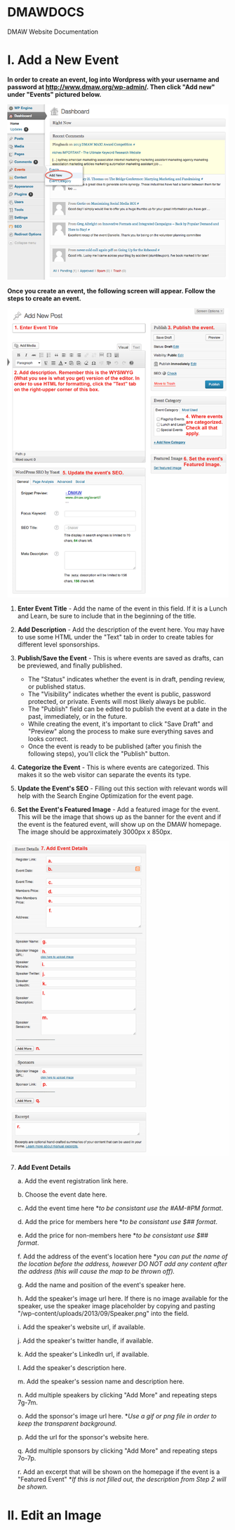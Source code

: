 DMAWDOCS
========

DMAW Website Documentation

# I. Add a New Event

**In order to create an event, log into Wordpress with your username and password at http://www.dmaw.org/wp-admin/. Then click "Add new" under "Events" pictured below.**

![](Add_Event_1.png)


**Once you create an event, the following screen will appear. Follow the steps to create an event.**


![](Add_Event_2.png)

1. **Enter Event Title** - Add the name of the event in this field. If it is a Lunch and Learn, be sure to include that in the beginning of the title.
      
2. **Add Description** - Add the description of the event here. You may have to use some HTML under the "Text" tab in order to create tables for different level sponsorships.
      
3. **Publish/Save the Event** - This is where events are saved as drafts, can be previewed, and finally published. 
      
      * The "Status" indicates whether the event is in draft, pending review, or published status.
      * The "Visibility" indicates whether the event is public, password protected, or private. Events will most likely always be public.
      * The "Publish" field can be edited to publish the event at a date in the past, immediately, or in the future.
      * While creating the event, it's important to click "Save Draft" and "Preview" along the process to make sure everything saves and looks correct.
      * Once the event is ready to be published (after you finish the following steps), you'll click the "Publish" button.
            
4. **Categorize the Event** - This is where events are categorized. This makes it so the web visitor can separate the events its type.
      
5. **Update the Event's SEO** - Filling out this section with relevant words will help with the Search Engine Optimization for the event page. 
      
6. **Set the Event's Featured Image** - Add a featured image for the event. This will be the image that shows up as the banner for the event and if the event is the featured event, will show up on the DMAW homepage. The image should be approximately 3000px x 850px.


![](Add_Event_3.png)


7. **Add Event Details**

      a. Add the event registration link here.

      b. Choose the event date here.
      
      c. Add the event time here **to be consistant use the #AM-#PM format*.
      
      d. Add the price for members here **to be consistant use $## format*.
      
      e. Add the price for non-members here **to be consistant use $## format*.
      
      f. Add the address of the event's location here **you can put the name of the location before the address, however DO NOT add any content after the address (this will cause the map to be thrown off).*
      
      g. Add the name and position of the event's speaker here.
      
      h. Add the speaker's image url here. If there is no image available for the speaker, use the speaker image placeholder by copying and pasting "/wp-content/uploads/2013/09/Speaker.png" into the field.
      
      i. Add the speaker's website url, if available.
      
      j. Add the speaker's twitter handle, if available.
      
      k. Add the speaker's LinkedIn url, if available.
      
      l. Add the speaker's description here.
      
      m. Add the speaker's session name and description here.
      
      n. Add multiple speakers by clicking "Add More" and repeating steps 7g-7m.
      
      o. Add the sponsor's image url here. **Use a gif or png file in order to keep the transparent background.*
      
      p. Add the url for the sponsor's website here.
      
      q. Add multiple sponsors by clicking "Add More" and repeating steps 7o-7p.
      
      r. Add an excerpt that will be shown on the homepage if the event is a "Featured Event" **If this is not filled out, the description from Step 2 will be shown.*


      
# II. Edit an Image
